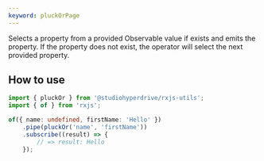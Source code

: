 ```yaml
---
keyword: pluckOrPage
---
```


Selects a property from a provided Observable value if exists and emits the property. If the property does not exist, the operator will select the next provided property.

## How to use

```typescript
import { pluckOr } from '@studiohyperdrive/rxjs-utils';
import { of } from 'rxjs';

of({ name: undefined, firstName: 'Hello' })
	.pipe(pluckOr('name', 'firstName'))
	.subscribe((result) => {
		// => result: Hello
	});
```
